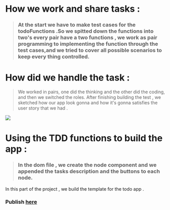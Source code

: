 # How we work and share tasks :

> ### **At the start we have to make test cases for the todoFunctions .So we spitted down the functions into two's every pair have a two functions , we work as pair programming to implementing the function through the test cases,and we tried to cover all possible scenarios to keep every thing controlled.**

# How did we handle the task :
> We worked in pairs, one did the thinking and the other did the coding, and then we switched the roles. After finishing building the test , we sketched how our app look gonna and how it's gonna satisfies the user story that we had .

![](https://github.com/FACG2/TODO_GHME/blob/master/tests.png)

# Using the TDD functions to build the app :
> ### **In the dom file , we create the node component and we appended the tasks description and the buttons to each node.**

In this part of the project , we build the template for the todo app .




### Publish [here](https://facg2.github.io/TODO_GHME/)
